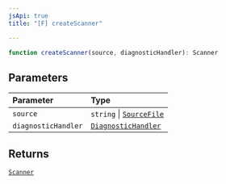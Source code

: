 ```yaml
---
jsApi: true
title: "[F] createScanner"

---
```

```ts
function createScanner(source, diagnosticHandler): Scanner
```

## Parameters

| Parameter | Type |
| :------ | :------ |
| `source` | `string` \| [`SourceFile`](../interfaces/SourceFile.md) |
| `diagnosticHandler` | [`DiagnosticHandler`](../type-aliases/DiagnosticHandler.md) |

## Returns

[`Scanner`](../interfaces/Scanner.md)
